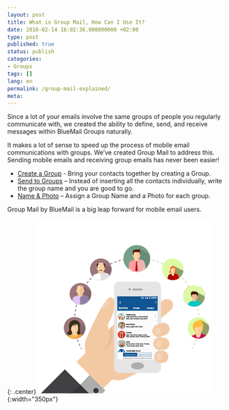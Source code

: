 ```yaml
---
layout: post
title: What is Group Mail, How Can I Use It?
date: 2016-02-14 16:02:36.000000000 +02:00
type: post
published: true
status: publish
categories:
- Groups
tags: []
lang: en
permalink: /group-mail-explained/
meta:
---
```


Since a lot of your emails involve the same groups of people you regularly communicate with, we created the ability to define, send, and receive messages within BlueMail Groups naturally.

It makes a lot of sense to speed up the process of mobile email communications with groups. We’ve created Group Mail to address this. Sending mobile emails and receiving group emails has never been easier!

* [Create a Group](/creating-a-group/) - Bring your contacts together by creating a Group.
* [Send to Groups](/send-an-email-to-a-group/) – Instead of inserting all the contacts individually, write the group name and you are good to go.
* [Name & Photo](/naming-a-group-and-setting-a-photo/) – Assign a Group Name and a Photo for each group.

Group Mail by BlueMail is a big leap forward for mobile email users.

{: .center}
![Groups](/assets/BlueMail_groups.png){:width="350px"}